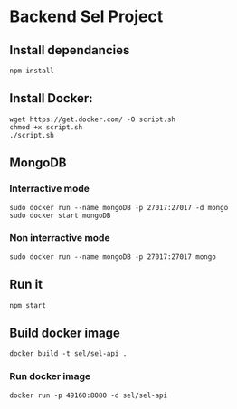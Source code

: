 # Backend Sel Project

## Install dependancies
`npm install`

## Install Docker:

```
wget https://get.docker.com/ -O script.sh
chmod +x script.sh
./script.sh
```

## MongoDB

### Interractive mode

```
sudo docker run --name mongoDB -p 27017:27017 -d mongo
sudo docker start mongoDB
```

### Non interractive mode

```
sudo docker run --name mongoDB -p 27017:27017 mongo
```

## Run it

```
npm start
```

## Build docker image

```
docker build -t sel/sel-api .
```

### Run docker image

```
docker run -p 49160:8080 -d sel/sel-api
```